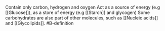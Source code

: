 Contain only carbon, hydrogen and oxygen
Act as a source of energy (e.g [[Glucose]]), as a store of energy (e.g [[Starch]] and glycogen)
Some carbohydrates are also part of other molecules, such as [[Nucleic acids]] and [[Glycolipids]].
#B-definition 